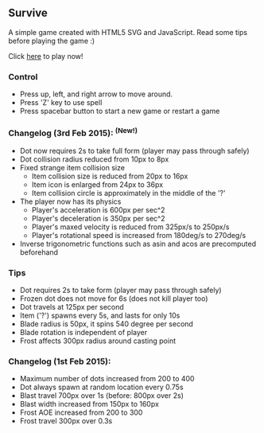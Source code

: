 ## Survive

A simple game created with HTML5 SVG and JavaScript. Read some tips before playing the game :)

Click <a href="https://rawgit.com/pciang/Survive/master/index.html" target="_blank">here</a> to play now!

### Control
* Press up, left, and right arrow to move around.
* Press 'Z' key to use spell
* Press spacebar button to start a new game or restart a game

### Changelog (3rd Feb 2015): <sup>(New!)</sup>
* Dot now requires 2s to take full form (player may pass through safely)
* Dot collision radius reduced from 10px to 8px
* Fixed strange item collision size
  * Item collision size is reduced from 20px to 16px
  * Item icon is enlarged from 24px to 36px
  * Item collision circle is approximately in the middle of the '?'
* The player now has its physics
  * Player's acceleration is 600px per sec^2
  * Player's deceleration is 350px per sec^2
  * Player's maxed velocity is reduced from 325px/s to 250px/s
  * Player's rotational speed is increased from 180deg/s to 270deg/s
* Inverse trigonometric functions such as asin and acos are precomputed beforehand

### Tips
* Dot requires 2s to take form (player may pass through safely)
* Frozen dot does not move for 6s (does not kill player too)
* Dot travels at 125px per second
* Item ('?') spawns every 5s, and lasts for only 10s
* Blade radius is 50px, it spins 540 degree per second
* Blade rotation is independent of player
* Frost affects 300px radius around casting point

### Changelog (1st Feb 2015):
* Maximum number of dots increased from 200 to 400
* Dot always spawn at random location every 0.75s
* Blast travel 700px over 1s (before: 800px over 2s)
* Blast width increased from 150px to 160px
* Frost AOE increased from 200 to 300
* Frost travel 300px over 0.3s
